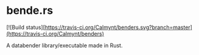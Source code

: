 # bende.rs

[![Build status][https://travis-ci.org/Calmynt/benders.svg?branch=master](https://travis-ci.org/Calmynt/benders)

A databender library/executable made in Rust.
